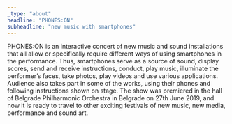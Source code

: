 ```yaml
---
_type: "about"
headline: "PHONES:ON"
subheadline: "new music with smartphones"
---
```


PHONES:ON is an interactive concert of new music and sound installations that all allow or specifically require different ways of using smartphones in the performance. Thus, smartphones serve as a source of sound, display scores, send and receive instructions, conduct, play music, illuminate the performer’s faces, take photos, play videos and use various applications. Audience also takes part in some of the works, using their phones and following instructions shown on stage. The show was premiered in the hall of Belgrade Philharmonic Orchestra in Belgrade on 27th June 2019, and now it is ready to travel to other exciting festivals of new music, new media, performance and sound art.
